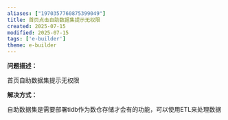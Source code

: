 ```yaml
---
aliases: ["1970357760875399049"]
title: 首页点击自助数据集提示无权限
created: 2025-07-15
modified: 2025-07-15
tags: ['e-builder']
theme: e-builder
---
```


**问题描述：**

首页自助数据集提示无权限

**解决方式：**

自助数据集是需要部署tidb作为数仓存储才会有的功能，可以使用ETL来处理数据